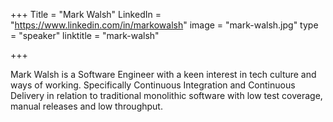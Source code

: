 +++
Title = "Mark Walsh"
LinkedIn = "https://www.linkedin.com/in/markowalsh"
image = "mark-walsh.jpg"
type = "speaker"
linktitle = "mark-walsh"

+++

Mark Walsh is a Software Engineer with a keen interest in tech culture and ways of working. 
Specifically Continuous Integration and Continuous Delivery in relation to traditional monolithic software with low test coverage, manual releases and low throughput.
